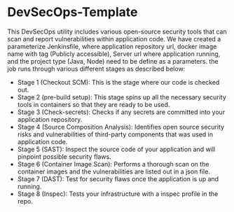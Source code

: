 # DevSecOps-Template
This DevSecOps utility includes various open-source security tools that can scan and report vulnerabilities within application code. We have created a parameterize Jenkinsfile, where application repository url, docker image name with tag (Publicly accessible), Server url where application running, and the project type (Java, Node) need to be define as a parameters. the job runs through various different stages as described below:

-	Stage 1 (Checkout SCM): This is the stage where our code is checked out.
-	Stage 2 (pre-build setup): This stage spins up all the necessary security tools in containers so that they are ready to be used.
-	Stage 3 (Check-secrets): Checks if any secrets are committed into your application repository.
-	Stage 4 (Source Composition Analysis): Identifies open source security risks and vulnerabilities of third-party components that was used in application code.
-	Stage 5 (SAST): Inspect the source code of your application and will pinpoint possible security flaws.
-	Stage 6 (Container Image Scan): Performs a thorough scan on the container images and the vulnerabilities are listed out in a json file.
-	Stage 7 (DAST): Test for security flaws once the application is up and running.
- Stage 8 (Inspec): Tests your infrastructure with a inspec profile in the repo.

